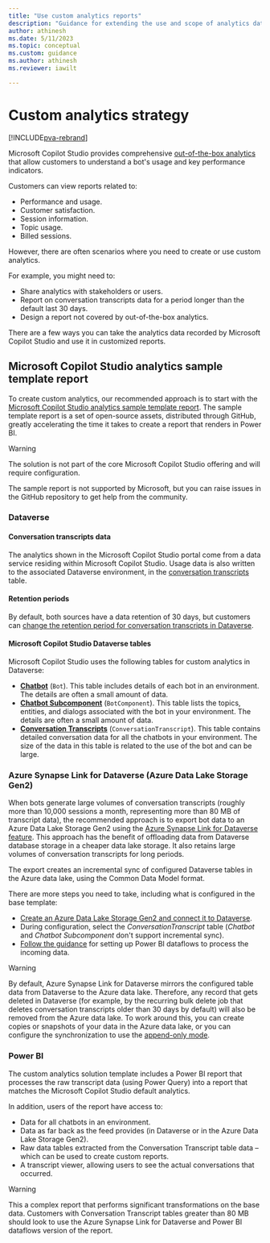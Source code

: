 ```yaml
---
title: "Use custom analytics reports"
description: "Guidance for extending the use and scope of analytics data in Microsoft Copilot Studio by using a custom report template. Use your data with Dataverse, Azure data lake storage, and Power BI."
author: athinesh
ms.date: 5/11/2023
ms.topic: conceptual
ms.custom: guidance
ms.author: athinesh
ms.reviewer: iawilt

---
```


# Custom analytics strategy

[!INCLUDE[pva-rebrand](../includes/pva-rebrand.md)]


Microsoft Copilot Studio provides comprehensive [out-of-the-box analytics](/power-virtual-agents/preview/analytics-overview) that allow customers to understand a bot's usage and key performance indicators.


Customers can view reports related to:

- Performance and usage.
- Customer satisfaction.
- Session information.
- Topic usage.
- Billed sessions.

However, there are often scenarios where you need to create or use custom analytics.

For example, you might need to:

- Share analytics with stakeholders or users.
- Report on conversation transcripts data for a period longer than the default last 30 days.
- Design a report not covered by out-of-the-box analytics.


There are a few ways you can take the analytics data recorded by Microsoft Copilot Studio and use it in customized reports. 


## Microsoft Copilot Studio analytics sample template report

To create custom analytics, our recommended approach is to start with the [Microsoft Copilot Studio analytics sample template report](https://aka.ms/PVAAnalytics).
The sample template report is a set of open-source assets, distributed through GitHub, greatly accelerating the time it takes to create a report that renders in Power BI.

> [!WARNING]
>
> The solution is not part of the core Microsoft Copilot Studio offering and will require configuration. 
>   
> The sample report is not supported by Microsoft, but you can raise issues in the GitHub repository to get help from the community.

### Dataverse

#### Conversation transcripts data

The analytics shown in the Microsoft Copilot Studio portal come from a data service residing within Microsoft Copilot Studio. Usage data is also written to the associated Dataverse environment, in the [conversation transcripts](/power-virtual-agents/analytics-sessions-transcripts) table.

#### Retention periods

By default, both sources have a data retention of 30 days, but customers can [change the retention period for conversation transcripts in Dataverse](/power-virtual-agents/analytics-sessions#change-the-default-period-of-session-transcript-retention).

#### Microsoft Copilot Studio Dataverse tables

Microsoft Copilot Studio uses the following tables for custom analytics in Dataverse:

- [**Chatbot**](/power-apps/developer/data-platform/reference/entities/bot) (`Bot`). This table includes details of each bot in an environment. The details are often a small amount of data.
- [**Chatbot Subcomponent**](/power-apps/developer/data-platform/reference/entities/botcomponent) (`BotComponent`). This table lists the topics, entities, and dialogs associated with the bot in your environment. The details are often a small amount of data.
- [**Conversation Transcripts**](/power-apps/developer/data-platform/reference/entities/conversationtranscript) (`ConversationTranscript`). This table contains detailed conversation data for all the chatbots in your environment. The size of the data in this table is related to the use of the bot and can be large.

### Azure Synapse Link for Dataverse (Azure Data Lake Storage Gen2)

When bots generate large volumes of conversation transcripts (roughly more than 10,000 sessions a month, representing more than 80 MB of transcript data), the recommended approach is to export bot data to an Azure Data Lake Storage Gen2 using the [Azure Synapse Link for Dataverse feature](/power-apps/maker/data-platform/export-to-data-lake). This approach has the benefit of offloading data from Dataverse database storage in a cheaper data lake storage. It also retains large volumes of conversation transcripts for long periods.

The export creates an incremental sync of configured Dataverse tables in the Azure data lake, using the Common Data Model format.

There are more steps you need to take, including what is configured in the base template:

- [Create an Azure Data Lake Storage Gen2 and connect it to Dataverse](/power-apps/maker/data-platform/azure-synapse-link-synapse).
- During configuration, select the *ConversationTranscript* table (_Chatbot_ and _Chatbot Subcomponent_ don't support incremental sync).
- [Follow the guidance](https://github.com/microsoft/PowerVirtualAgentsSamples/tree/master/CustomAnalytics/DataFlowVersion) for setting up Power BI dataflows to process the incoming data.

> [!WARNING]
> By default, Azure Synapse Link for Dataverse mirrors the configured table data from Dataverse to the Azure data lake. Therefore, any record that gets deleted in Dataverse (for example, by the recurring bulk delete job that deletes conversation transcripts older than 30 days by default) will also be removed from the Azure data lake. To work around this, you can create copies or snapshots of your data in the Azure data lake, or you can configure the synchronization to use the [append-only mode](/power-apps/maker/data-platform/azure-synapse-link-advanced-configuration#in-place-updates-vs-append-only-writes).

### Power BI

The custom analytics solution template includes a Power BI report that processes the raw transcript data (using Power Query) into a report that matches the Microsoft Copilot Studio default analytics.


In addition, users of the report have access to:

- Data for all chatbots in an environment.
- Data as far back as the feed provides (in Dataverse or in the Azure Data Lake Storage Gen2).
- Raw data tables extracted from the Conversation Transcript table data – which can be used to create custom reports.
- A transcript viewer, allowing users to see the actual conversations that occurred.

> [!WARNING]
> This a complex report that performs significant transformations on the base data. Customers with Conversation Transcript tables greater than 80 MB should look to use the Azure Synapse Link for Dataverse and Power BI dataflows version of the report.
